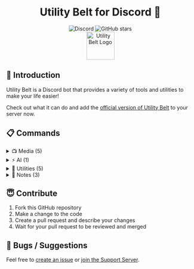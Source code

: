 <div align="center">
	<h1>Utility Belt for Discord 🤖</h1>
	<img alt="Discord" src="https://img.shields.io/discord/1170496731872493739?label=Discord&style=for-the-badge&logo=discord&color=5865F2&logoColor=white">
	<img alt="GitHub stars" src="https://img.shields.io/github/stars/CLAW1200/Utility-Belt?label=GitHub+Stars&style=for-the-badge&logo=github&color=45CDD11">
	<div align="center">
		<img alt="Utility Belt Logo" src="https://utilitybelt.app/utility-belt2.png" width="75">
	</div>
</div>

## 📌 Introduction
Utility Belt is a Discord bot that provides a variety of tools and utilities to make your life easier!

Check out what it can do and add the [official version of Utility Belt](https://discord.com/oauth2/authorize?client_id=1098280039486849174) to your server now.

## 📋 Commands
<details>
<summary> 📺 Media (5)</summary>

- `/image-to-gif`: Convert any image you can save it to your gif folder
- `/speech-bubble`: Add a transparent speech bubble to an image or gif
- `/download`: Download (almost) any media. Supports YouTube, Instagram, Twitter, SoundCloud, and more
- `/video-to-gif`: Upload video/media to Imgur as a GIF

</details>
<details>
<summary> ⚡ AI (1)</summary>

- `/imagine`: Generate an image from a text prompt
  
</details>
<details>
<summary> 🔧 Utilities (5)</summary>

- `/qr-code`: Generate a QR code as an image or text
- `/units`: Convert between different units of measurement
- `/encode`: Encode text using different ciphers
- `/decode`: Decode text using different ciphers
- `/timestamp`: Convert a timestamp to a human-readable date

</details>
<details>
<summary> 📒 Notes (3)</summary>

- `/note`: Create a new note
- `/note-view`: View your notes
- `/note-delete`: Delete a note

</details>

## 😇 Contribute
1. Fork this GitHub repository
2. Make a change to the code
3. Create a pull request and describe your changes
4. Wait for your pull request to be reviewed and merged

## 🐞 Bugs / Suggestions
Feel free to [create an issue](https://github.com/CLAW1200/Utility-Belt/issues/new) or [join the Support Server](https://discord.gg/Kgdu8J6F2y).